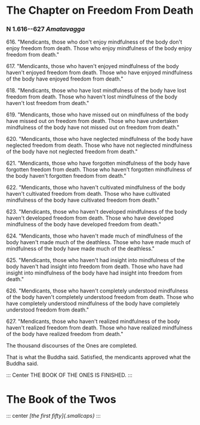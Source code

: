 # The Chapter on Freedom From Death

### N 1.616--627 *Amatavagga*

616\. "Mendicants, those who don't enjoy mindfulness of the body don't enjoy
freedom from death. Those who enjoy mindfulness of the body enjoy
freedom from death."

<!--pg-->
617\. "Mendicants, those who haven't enjoyed mindfulness of the body haven't
enjoyed freedom from death. Those who have enjoyed mindfulness of the
body have enjoyed freedom from death."

<!--pg-->
618\. "Mendicants, those who have lost mindfulness of the body have lost
freedom from death. Those who haven't lost mindfulness of the body
haven't lost freedom from death."

<!--pg-->
619\. "Mendicants, those who have missed out on mindfulness of the body have
missed out on freedom from death. Those who have undertaken mindfulness
of the body have not missed out on freedom from death."

<!--pg-->
620\. "Mendicants, those who have neglected mindfulness of the body have
neglected freedom from death. Those who have not neglected mindfulness
of the body have not neglected freedom from death."

<!--pg-->
621\. "Mendicants, those who have forgotten mindfulness of the body have
forgotten freedom from death. Those who haven't forgotten mindfulness of
the body haven't forgotten freedom from death."

<!--pg-->
622\. "Mendicants, those who haven't cultivated mindfulness of the body
haven't cultivated freedom from death. Those who have cultivated
mindfulness of the body have cultivated freedom from death."

<!--pg-->
623\. "Mendicants, those who haven't developed mindfulness of the body haven't
developed freedom from death. Those who have developed mindfulness of
the body have developed freedom from death."

<!--pg-->
624\. "Mendicants, those who haven't made much of mindfulness of the body
haven't made much of the deathless. Those who have made much of
mindfulness of the body have made much of the deathless."

<!--pg-->
625\. "Mendicants, those who haven't had insight into mindfulness of the body
haven't had insight into freedom from death. Those who have had insight
into mindfulness of the body have had insight into freedom from death."

<!--pg-->
626\. "Mendicants, those who haven't completely understood mindfulness of the
body haven't completely understood freedom from death. Those who have
completely understood mindfulness of the body have completely understood
freedom from death."

<!--pg-->
627\. "Mendicants, those who haven't realized mindfulness of the body haven't
realized freedom from death. Those who have realized mindfulness of the
body have realized freedom from death."

<!--pg-->
The thousand discourses of the Ones are completed.

That is what the Buddha said. Satisfied, the mendicants approved what
the Buddha said.

::: Center
THE BOOK OF THE ONES IS FINISHED.
:::

# The Book of the Twos

::: center
*[the first fifty]{.smallcaps}*
:::

